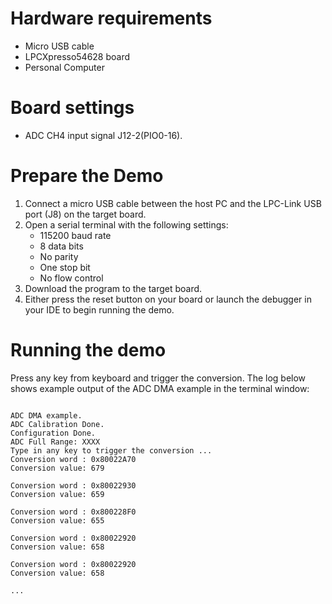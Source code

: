 Hardware requirements
=====================
- Micro USB cable
- LPCXpresso54628 board
- Personal Computer

Board settings
============
- ADC CH4 input signal J12-2(PIO0-16).

Prepare the Demo
===============
1.  Connect a micro USB cable between the host PC and the LPC-Link USB port (J8) on the target board.
2.  Open a serial terminal with the following settings:
    - 115200 baud rate
    - 8 data bits
    - No parity
    - One stop bit
    - No flow control
3.  Download the program to the target board.
4.  Either press the reset button on your board or launch the debugger in your IDE to begin running the demo.

Running the demo
================
Press any key from keyboard and trigger the conversion.
The log below shows example output of the ADC DMA example in the terminal window:
~~~~~~~~~~~~~~~~~~~~~~~~~~~~~~~~~~~

ADC DMA example.
ADC Calibration Done.
Configuration Done.
ADC Full Range: XXXX
Type in any key to trigger the conversion ...
Conversion word : 0x80022A70
Conversion value: 679

Conversion word : 0x80022930
Conversion value: 659

Conversion word : 0x800228F0
Conversion value: 655

Conversion word : 0x80022920
Conversion value: 658

Conversion word : 0x80022920
Conversion value: 658

...

~~~~~~~~~~~~~~~~~~~~~~~~~~~~~~~~~~~

